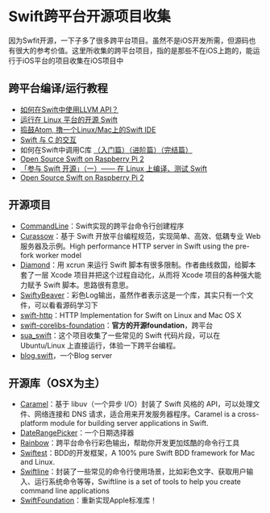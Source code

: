 # Swift跨平台开源项目收集
因为Swfit开源，一下子多了很多跨平台项目。虽然不是iOS开发所需，但源码也有很大的参考价值。这里所收集的跨平台项目，指的是那些不在iOS上跑的，能运行于iOS平台的项目收集在iOS项目中

## 跨平台编译/运行教程
- [如何在Swift中使用LLVM API？][1]
- [运行在 Linux 平台的开源 Swift][2]
- [捣鼓Atom, 撸一个Linux/Mac上的Swift IDE][3]
- [Swift 与 C 的交互][4]
- 如何在Swift中调用C库 [（入门篇）][5][（进阶篇）][6][（完结篇）][7]
- [Open Source Swift on Raspberry Pi 2][8]
- [「参与 Swift 开源」（一）—— 在 Linux 上编译、测试 Swift][9]
- [Open Source Swift on Raspberry Pi 2][10]

## 开源项目
- [CommandLine][11]：Swift实现的跨平台命令行创建程序
- [Curassow][12]：基于 Swift 开放平台编程规范，实现简单、高效、低耦专业 Web 服务器及示例。High performance HTTP server in Swift using the pre-fork worker model
- [Diamond][13]：用 xcrun 来运行 Swift 脚本有很多限制。作者曲线救国，给脚本套了一层 Xcode 项目并把这个过程自动化，从而将 Xcode 项目的各种强大能力赋予 Swift 脚本。思路很有意思。
- [SwiftyBeaver][14]：彩色Log输出，虽然作者表示这是一个库，其实只有一个文件，可以看看源码学习下
- [swift-http][15]：HTTP Implementation for Swift on Linux and Mac OS X
- [swift-corelibs-foundation][16]：**官方的开源foundation**，跨平台
- [sua\_swift][17]：这个项目收集了一些常见的 Swift 代码片段，可以在 Ubuntu/Linux 上直接运行，体验一下跨平台编程。
- [blog.swift][18]，一个Blog server

## 开源库（OSX为主）
- [Caramel][19]：基于 libuv（一个异步 I/O）封装了 Swift 风格的 API，可以处理文件、网络连接和 DNS 请求，适合用来开发服务器程序。Caramel is a cross-platform module for building server applications in Swift.
- [DateRangePicker][20]：一个日期选择器
- [Rainbow][21]：跨平台命令行彩色输出，帮助你开发更加炫酷的命令行工具
- [Swiftest][22]：BDD的开发框架，A 100% pure Swift BDD framework for Mac and Linux.
- [Swiftline][23]：封装了一些常见的命令行使用场景，比如彩色文字、获取用户输入、运行系统命令等等，Swiftline is a set of tools to help you create command line applications
- [SwiftFoundation][24]：重新实现Apple标准库！

[1]:	http://www.csdn.net/article/2015-12-07/2826407-Swift
[2]:	http://swiftcafe.io/2015/12/11/swift-linux/ "运行在 Linux 平台的开源 Swift"
[3]:	http://ios.dog/simple-swift-ide-on-atom/ "[翻译]捣鼓Atom, 撸一个Linux/Mac上的Swift IDE"
[4]:	https://realm.io/cn/news/pragma-chris-eidhof-swift-c/ "Swift 与 C 的交互"
[5]:	http://hearrain.com/2015/12/850 "如何在Swift中调用C库（入门篇）"
[6]:	http://hearrain.com/2016/01/853 "如何在Swift中调用C库（进阶篇）"
[7]:	http://hearrain.com/2016/01/855 "如何在Swift中调用C库（完结篇）"
[8]:	http://dev.iachieved.it/iachievedit/open-source-swift-on-raspberry-pi-2/ "Open Source Swift on Raspberry Pi 2"
[9]:	https://autolayout.club/2016/01/01/%E3%80%8C%E5%8F%82%E4%B8%8E-Swift-%E5%BC%80%E6%BA%90%E3%80%8D%EF%BC%88%E4%B8%80%EF%BC%89%E2%80%94%E2%80%94-%E5%9C%A8-Linux-%E4%B8%8A%E7%BC%96%E8%AF%91%E3%80%81%E6%B5%8B%E8%AF%95-Swift/ "「参与 Swift 开源」（一）—— 在 Linux 上编译、测试 Swift"
[10]:	http://dev.iachieved.it/iachievedit/open-source-swift-on-raspberry-pi-2/ "Open Source Swift on Raspberry Pi 2"
[11]:	https://github.com/jatoben/CommandLine "CommandLine"
[12]:	https://github.com/kylef/Curassow "Curassow"
[13]:	https://github.com/johnno1962/Diamond "Diamond"
[14]:	https://github.com/skreutzberger/SwiftyBeaver "SwiftyBeaver"
[15]:	https://github.com/huytd/swift-http "swift-http"
[16]:	https://github.com/apple/swift-corelibs-foundation "swift-corelibs-foundation"
[17]:	https://github.com/jpedrosa/sua_swift "sua_swift"
[18]:	https://github.com/lexrus/blog.swift "blog.swift"
[19]:	https://github.com/CaramelForSwift/Caramel "Caramel"
[20]:	https://github.com/MrMage/DateRangePicker "DateRangePicker"
[21]:	https://github.com/onevcat/Rainbow "Rainbow"
[22]:	https://github.com/bppr/Swiftest "Swiftest"
[23]:	https://github.com/Swiftline/Swiftline "Swiftline"
[24]:	https://github.com/PureSwift/SwiftFoundation "SwiftFoundation"